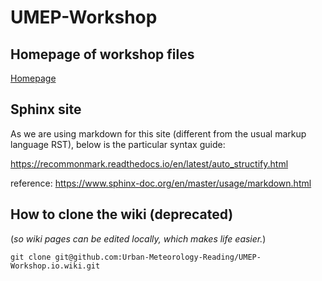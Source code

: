 # UMEP-Workshop

## Homepage of workshop files
[Homepage](docs/Home.md)

## Sphinx site

As we are using markdown for this site (different from the usual markup language RST), below is the particular syntax guide:

https://recommonmark.readthedocs.io/en/latest/auto_structify.html

reference: https://www.sphinx-doc.org/en/master/usage/markdown.html

## How to clone the wiki (deprecated)

(*so wiki pages can be edited locally, which makes life easier.*)
```shell
git clone git@github.com:Urban-Meteorology-Reading/UMEP-Workshop.io.wiki.git

```
